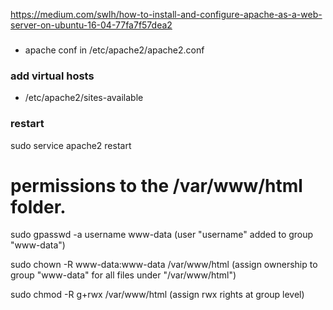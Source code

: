https://medium.com/swlh/how-to-install-and-configure-apache-as-a-web-server-on-ubuntu-16-04-77fa7f57dea2

###
* apache conf in /etc/apache2/apache2.conf

### add virtual hosts
* /etc/apache2/sites-available

### restart

sudo service apache2 restart

# permissions to the /var/www/html folder.

sudo gpasswd -a username www-data  (user "username" added to group "www-data")

sudo chown -R www-data:www-data /var/www/html (assign ownership to group "www-data" for all files under "/var/www/html")

sudo chmod -R g+rwx /var/www/html (assign rwx rights at group level)
